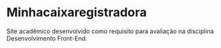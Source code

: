 # Minhacaixaregistradora
Site acadêmico desenvolvido como requisito para avaliação na disciplina Desenvolvimento Front-End.
